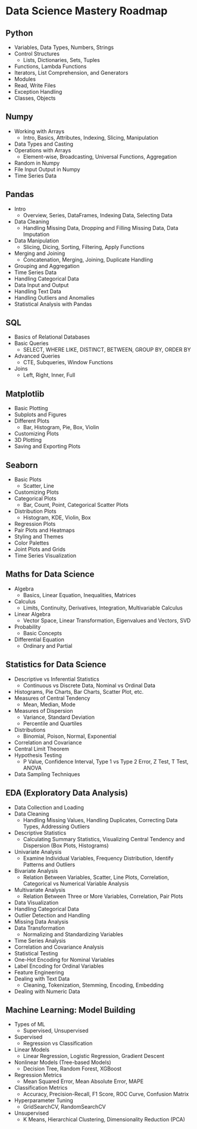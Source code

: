 # Data Science Mastery Roadmap

## Python
- Variables, Data Types, Numbers, Strings
- Control Structures
  - Lists, Dictionaries, Sets, Tuples
- Functions, Lambda Functions
- Iterators, List Comprehension, and Generators
- Modules
- Read, Write Files
- Exception Handling
- Classes, Objects

## Numpy
- Working with Arrays
  - Intro, Basics, Attributes, Indexing, Slicing, Manipulation
- Data Types and Casting
- Operations with Arrays
  - Element-wise, Broadcasting, Universal Functions, Aggregation
- Random in Numpy
- File Input Output in Numpy
- Time Series Data

## Pandas
- Intro
  - Overview, Series, DataFrames, Indexing Data, Selecting Data
- Data Cleaning
  - Handling Missing Data, Dropping and Filling Missing Data, Data Imputation
- Data Manipulation
  - Slicing, Dicing, Sorting, Filtering, Apply Functions
- Merging and Joining
  - Concatenation, Merging, Joining, Duplicate Handling
- Grouping and Aggregation
- Time Series Data
- Handling Categorical Data
- Data Input and Output
- Handling Text Data
- Handling Outliers and Anomalies
- Statistical Analysis with Pandas

## SQL
- Basics of Relational Databases
- Basic Queries
  - SELECT, WHERE LIKE, DISTINCT, BETWEEN, GROUP BY, ORDER BY
- Advanced Queries
  - CTE, Subqueries, Window Functions
- Joins
  - Left, Right, Inner, Full

## Matplotlib
- Basic Plotting
- Subplots and Figures
- Different Plots
  - Bar, Histogram, Pie, Box, Violin
- Customizing Plots
- 3D Plotting
- Saving and Exporting Plots

## Seaborn
- Basic Plots
  - Scatter, Line
- Customizing Plots
- Categorical Plots
  - Bar, Count, Point, Categorical Scatter Plots
- Distribution Plots
  - Histogram, KDE, Violin, Box
- Regression Plots
- Pair Plots and Heatmaps
- Styling and Themes
- Color Palettes
- Joint Plots and Grids
- Time Series Visualization

## Maths for Data Science
- Algebra
  - Basics, Linear Equation, Inequalities, Matrices
- Calculus
  - Limits, Continuity, Derivatives, Integration, Multivariable Calculus
- Linear Algebra
  - Vector Space, Linear Transformation, Eigenvalues and Vectors, SVD
- Probability
  - Basic Concepts
- Differential Equation
  - Ordinary and Partial

## Statistics for Data Science
- Descriptive vs Inferential Statistics
  - Continuous vs Discrete Data, Nominal vs Ordinal Data
- Histograms, Pie Charts, Bar Charts, Scatter Plot, etc.
- Measures of Central Tendency
  - Mean, Median, Mode
- Measures of Dispersion
  - Variance, Standard Deviation
  - Percentile and Quartiles
- Distributions
  - Binomial, Poison, Normal, Exponential
- Correlation and Covariance
- Central Limit Theorem
- Hypothesis Testing
  - P Value, Confidence Interval, Type 1 vs Type 2 Error, Z Test, T Test, ANOVA
- Data Sampling Techniques

## EDA (Exploratory Data Analysis)
- Data Collection and Loading
- Data Cleaning
  - Handling Missing Values, Handling Duplicates, Correcting Data Types, Addressing Outliers
- Descriptive Statistics
  - Calculating Summary Statistics, Visualizing Central Tendency and Dispersion (Box Plots, Histograms)
- Univariate Analysis
  - Examine Individual Variables, Frequency Distribution, Identify Patterns and Outliers
- Bivariate Analysis
  - Relation Between Variables, Scatter, Line Plots, Correlation, Categorical vs Numerical Variable Analysis
- Multivariate Analysis
  - Relation Between Three or More Variables, Correlation, Pair Plots
- Data Visualization
- Handling Categorical Data
- Outlier Detection and Handling
- Missing Data Analysis
- Data Transformation
  - Normalizing and Standardizing Variables
- Time Series Analysis
- Correlation and Covariance Analysis
- Statistical Testing
- One-Hot Encoding for Nominal Variables
- Label Encoding for Ordinal Variables
- Feature Engineering
- Dealing with Text Data
  - Cleaning, Tokenization, Stemming, Encoding, Embedding
- Dealing with Numeric Data

## Machine Learning: Model Building
- Types of ML
  - Supervised, Unsupervised
- Supervised
  - Regression vs Classification
- Linear Models
  - Linear Regression, Logistic Regression, Gradient Descent
- Nonlinear Models (Tree-based Models)
  - Decision Tree, Random Forest, XGBoost
- Regression Metrics
  - Mean Squared Error, Mean Absolute Error, MAPE
- Classification Metrics
  - Accuracy, Precision-Recall, F1 Score, ROC Curve, Confusion Matrix
- Hyperparameter Tuning
  - GridSearchCV, RandomSearchCV
- Unsupervised
  - K Means, Hierarchical Clustering, Dimensionality Reduction (PCA)
